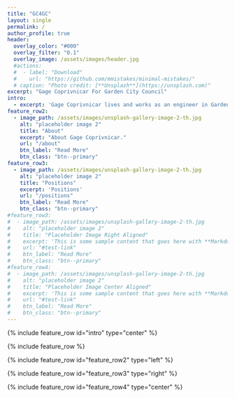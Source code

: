 ```yaml
---
title: "GC4GC"
layout: single
permalink: /
author_profile: true
header:
  overlay_color: "#000"
  overlay_filter: "0.1"
  overlay_image: /assets/images/header.jpg
  #actions:
  #  - label: "Download"
  #    url: "https://github.com/mmistakes/minimal-mistakes/"
  # caption: "Photo credit: [**Unsplash**](https://unsplash.com)"
excerpt: "Gage Coprivnicar For Garden City Council"
intro:
  - excerpt: 'Gage Coprivnicar lives and works as an engineer in Garden City and loves the area.'
feature_row2:
  - image_path: /assets/images/unsplash-gallery-image-2-th.jpg
    alt: "placeholder image 2"
    title: "About"
    excerpt: "About Gage Coprivnicar."
    url: "/about"
    btn_label: "Read More"
    btn_class: "btn--primary"
feature_row3:
  - image_path: /assets/images/unsplash-gallery-image-2-th.jpg
    alt: "placeholder image 2"
    title: "Positions"
    excerpt: 'Positions'
    url: "/positions"
    btn_label: "Read More"
    btn_class: "btn--primary"
#feature_row3:
#  - image_path: /assets/images/unsplash-gallery-image-2-th.jpg
#    alt: "placeholder image 2"
#    title: "Placeholder Image Right Aligned"
#    excerpt: 'This is some sample content that goes here with **Markdown** formatting. Right aligned with `type="right"`'
#    url: "#test-link"
#    btn_label: "Read More"
#    btn_class: "btn--primary"
#feature_row4:
#  - image_path: /assets/images/unsplash-gallery-image-2-th.jpg
#    alt: "placeholder image 2"
#    title: "Placeholder Image Center Aligned"
#    excerpt: 'This is some sample content that goes here with **Markdown** formatting. Centered with `type="center"`'
#    url: "#test-link"
#    btn_label: "Read More"
#    btn_class: "btn--primary"
---
```


{% include feature_row id="intro" type="center" %}

{% include feature_row %}

{% include feature_row id="feature_row2" type="left" %}

{% include feature_row id="feature_row3" type="right" %}

{% include feature_row id="feature_row4" type="center" %}
